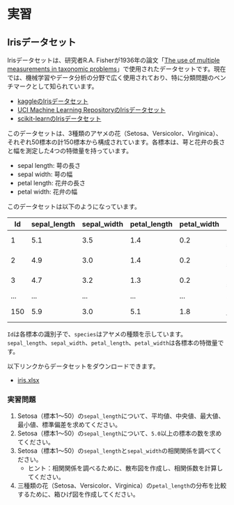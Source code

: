 # 実習

## Irisデータセット

Irisデータセットは、研究者R.A. Fisherが1936年の論文「[The use of multiple measurements in taxonomic problems](https://doi.org/10.1111/j.1469-1809.1936.tb02137.x)」で使用されたデータセットです。現在では、機械学習やデータ分析の分野で広く使用されており、特に分類問題のベンチマークとして知られています。

- [kaggleのIrisデータセット](https://www.kaggle.com/datasets/uciml/iris)
- [UCI Machine Learning RepositoryのIrisデータセット](https://archive.ics.uci.edu/ml/datasets/iris)
- [scikit-learnのIrisデータセット](https://scikit-learn.org/1.4/auto_examples/datasets/plot_iris_dataset.html)

このデータセットは、3種類のアヤメの花（Setosa、Versicolor、Virginica）、それぞれ50標本の計150標本から構成されています。各標本は、萼と花弁の長さと幅を測定した4つの特徴量を持っています。

- sepal length: 萼の長さ
- sepal width: 萼の幅
- petal length: 花弁の長さ
- petal width: 花弁の幅

このデータセットは以下のようになっています。

| Id  | sepal_length | sepal_width | petal_length | petal_width | species        |
| --- | ------------ | ----------- | ------------ | ----------- | -------------- |
| 1   | 5.1          | 3.5         | 1.4          | 0.2         | Iris-setosa    |
| 2   | 4.9          | 3.0         | 1.4          | 0.2         | Iris-setosa    |
| 3   | 4.7          | 3.2         | 1.3          | 0.2         | Iris-setosa    |
| ... | ...          | ...         | ...          | ...         | ...            |
| 150 | 5.9          | 3.0         | 5.1          | 1.8         | Iris-virginica |

`Id`は各標本の識別子で、`species`はアヤメの種類を示しています。`sepal_length`、`sepal_width`、`petal_length`、`petal_width`は各標本の特徴量です。

以下リンクからデータセットをダウンロードできます。

- [iris.xlsx](./data/iris.xlsx)

### 実習問題
1. Setosa（標本1～50）の`sepal_length`について、平均値、中央値、最大値、最小値、標準偏差を求めてください。
2. Setosa（標本1～50）の`sepal_length`について、`5.0`以上の標本の数を求めてください。
3. Setosa（標本1～50）の`sepal_length`と`sepal_width`の相関関係を調べてください。
   - ヒント：相関関係を調べるために、散布図を作成し、相関係数を計算してください。
4. 三種類の花（Setosa、Versicolor、Virginica）の`petal_length`の分布を比較するために、箱ひげ図を作成してください。